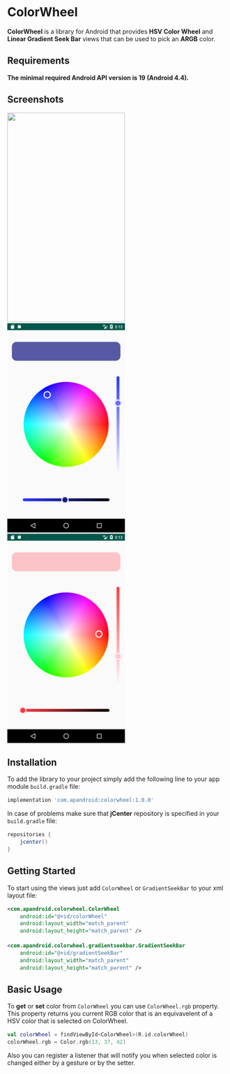 # ColorWheel

**ColorWheel** is a library for Android that provides **HSV Color Wheel**
and **Linear Gradient Seek Bar** views that can be used to pick an **ARGB** color.

## Requirements

**The minimal required Android API version is 19 (Android 4.4).**

## Screenshots

<img src="screenshots/preview_gif_00.gif" width="270" height="480"> <img src="screenshots/screenshot_00.png" width="270" height="480"> <img src="screenshots/screenshot_01.png" width="270" height="480">

## Installation

To add the library to your project simply add the following line to
your app module `build.gradle` file:

```groovy
implementation 'com.apandroid:colorwheel:1.0.0'
```

In case of problems make sure that **jCenter** repository is specified in
your `build.gradle` file:

```groovy
repositories {
    jcenter()
}
```

## Getting Started

To start using the views just add `ColorWheel` or `GradientSeekBar` to your xml layout file:

```xml
<com.apandroid.colorwheel.ColorWheel
    android:id="@+id/colorWheel"
    android:layout_width="match_parent"
    android:layout_height="match_parent" />

<com.apandroid.colorwheel.gradientseekbar.GradientSeekBar
    android:id="@+id/gradientSeekBar"
    android:layout_width="match_parent"
    android:layout_height="match_parent" />
```

## Basic Usage

To **get** or **set** color from `ColorWheel` you can use `ColorWheel.rgb` property. This property returns you current RGB color that is an
equivavelent of a HSV color that is selected on ColorWheel.

```kotlin
val colorWheel = findViewById<ColorWheel>(R.id.colorWheel)
colorWheel.rgb = Color.rgb(13, 37, 42)
```

Also you can register a listener that will notify you when selected color is changed either by a gesture or by the setter.

```kotlin

```
